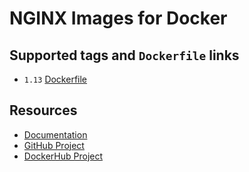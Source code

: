 # NGINX Images for Docker

## Supported tags and `Dockerfile` links

* `1.13` [Dockerfile](https://github.com/cornernote/docker-nginx/blob/1.13/Dockerfile)

## Resources

* [Documentation](https://github.com/cornernote/docker-nginx/tree/master/docs)
* [GitHub Project](https://github.com/cornernote/docker-nginx)
* [DockerHub Project](https://hub.docker.com/r/cornernote/nginx/)
